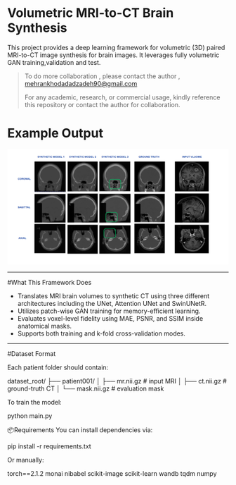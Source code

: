 # Volumetric MRI-to-CT Brain Synthesis

This project provides a deep learning framework for volumetric (3D) paired MRI-to-CT image synthesis for brain images. It leverages fully volumetric GAN training,validation and test.

> To do more collaboration , please contact the author , mehrankhodadadzadeh90@gmail.com
> 
> For any academic, research, or commercial usage, kindly reference this repository or contact the author for collaboration.
  # Example Output

![Example MRI-to-CT synthesis](test.png)

---

#What This Framework Does

- Translates MRI brain volumes to synthetic CT using three different architectures including the UNet, Attention UNet and SwinUNetR.
- Utilizes patch-wise GAN training for memory-efficient learning.
- Evaluates voxel-level fidelity using MAE, PSNR, and SSIM inside anatomical masks.
- Supports both training and k-fold cross-validation modes.

---

#Dataset Format

Each patient folder should contain:

dataset_root/
├── patient001/
│ ├── mr.nii.gz # input MRI
│ ├── ct.nii.gz # ground-truth CT
│ └── mask.nii.gz # evaluation mask


To train the model:

python main.py



📦Requirements
You can install dependencies via:


pip install -r requirements.txt



Or manually:

torch==2.1.2
monai
nibabel
scikit-image
scikit-learn
wandb
tqdm
numpy
